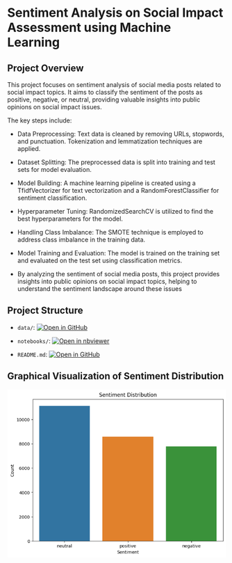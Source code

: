 # Sentiment Analysis on Social Impact Assessment using Machine Learning

## Project Overview
This project focuses on sentiment analysis of social media posts related to social impact topics. It aims to classify the sentiment of the posts as positive, negative, or neutral, providing valuable insights into public opinions on social impact issues.

The key steps include:

- Data Preprocessing: Text data is cleaned by removing URLs, stopwords, and punctuation. Tokenization and lemmatization techniques are applied.

- Dataset Splitting: The preprocessed data is split into training and test sets for model evaluation.

- Model Building: A machine learning pipeline is created using a TfidfVectorizer for text vectorization and a RandomForestClassifier for sentiment classification.

- Hyperparameter Tuning: RandomizedSearchCV is utilized to find the best hyperparameters for the model.

- Handling Class Imbalance: The SMOTE technique is employed to address class imbalance in the training data.

- Model Training and Evaluation: The model is trained on the training set and evaluated on the test set using classification metrics.

- By analyzing the sentiment of social media posts, this project provides insights into public opinions on social impact topics, helping to understand the sentiment landscape around these issues

## Project Structure
- `data/`: [![Open in GitHub](https://img.shields.io/badge/Open%20in%20GitHub-Click%20here-darkgreen.svg)](https://github.com/Mihir20K/Sentiment-Analysis-on-Social-Impact-Assessment/blob/main/train.csv)

- `notebooks/`: [![Open in nbviewer](https://img.shields.io/badge/Open%20in%20nbviewer-Click%20here-blue.svg)](https://nbviewer.jupyter.org/github/Mihir20K/Sentiment-Analysis-on-Social-Impact-Assessment/blob/main/Sentiment_Analysis_on_Social_Impact_Assessment.ipynb)


- `README.md`: [![Open in GitHub](https://img.shields.io/badge/Open%20in%20GitHub-Click%20here-red.svg)](https://github.com/Mihir20K/Sentiment-Analysis-on-Social-Impact-Assessment/edit/main/README.md)

## Graphical Visualization of Sentiment Distribution
![Sentiment Distribution](https://github.com/Mihir20K/Sentiment-Analysis-on-Social-Impact-Assessment/blob/main/sentiment_distribution.png)

